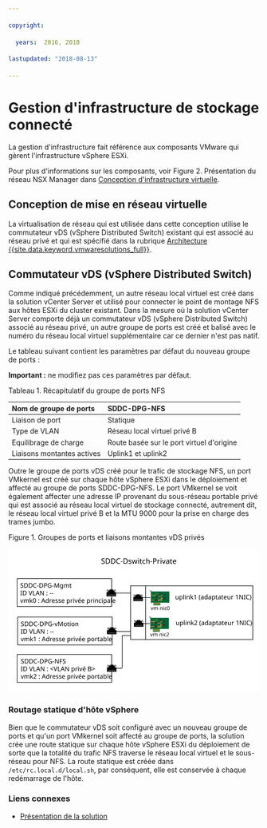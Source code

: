 ```yaml
---

copyright:

  years:  2016, 2018

lastupdated: "2018-08-13"

---
```


# Gestion d'infrastructure de stockage connecté

La gestion d'infrastructure fait référence aux composants VMware qui gèrent l'infrastructure vSphere ESXi. 

Pour plus d'informations sur les composants, voir Figure 2. Présentation du réseau NSX Manager dans [Conception d'infrastructure virtuelle](../solution/design_virtualinfrastructure.html).

## Conception de mise en réseau virtuelle

La virtualisation de réseau qui est utilisée dans cette conception utilise le commutateur vDS (vSphere Distributed Switch) existant qui est associé au réseau privé et qui est spécifié dans la rubrique [Architecture {{site.data.keyword.vmwaresolutions_full}}](../solution/solution_overview.html).

## Commutateur vDS (vSphere Distributed Switch)

Comme indiqué précédemment, un autre réseau local virtuel est créé dans la solution vCenter Server et utilisé pour connecter le point de montage NFS aux hôtes ESXi du cluster existant. Dans la mesure où la solution vCenter Server comporte déjà un commutateur vDS (vSphere Distributed Switch) associé au réseau privé, un autre groupe de ports est créé et balisé avec le numéro du réseau local virtuel supplémentaire car ce dernier n'est pas natif. 

Le tableau suivant contient les paramètres par défaut du nouveau groupe de ports :

**Important :** ne modifiez pas ces paramètres par défaut. 

Tableau 1. Récapitulatif du groupe de ports NFS

| Nom de groupe de ports | SDDC-DPG-NFS |
|:--------------- |:------------ |
|Liaison de port | Statique |
| Type de VLAN | Réseau local virtuel privé B |
| Equilibrage de charge | Route basée sur le port virtuel d'origine |
|Liaisons montantes actives | Uplink1 et uplink2 |

Outre le groupe de ports vDS créé pour le trafic de stockage NFS, un port VMkernel est créé sur chaque hôte vSphere ESXi dans le déploiement et affecté au groupe de ports SDDC-DPG-NFS. Le port VMkernel se voit également affecter une adresse IP provenant du sous-réseau portable privé qui est associé au réseau local virtuel de stockage connecté, autrement dit, le réseau local virtuel privé B et la MTU 9000 pour la prise en charge des trames jumbo. 

Figure 1. Groupes de ports et liaisons montantes vDS privés

![Groupes de ports et liaisons montantes vDS privés](private_vds_portgroups_and_uplinks.svg "Groupes de ports et liaisons montantes vDS privés")

### Routage statique d'hôte vSphere

Bien que le commutateur vDS soit configuré avec un nouveau groupe de ports et qu'un port VMkernel soit affecté au groupe de ports, la solution crée une route statique sur chaque hôte vSphere ESXi du déploiement de sorte que la totalité du trafic NFS traverse le réseau local virtuel et le sous-réseau pour NFS. La route statique est créée dans `/etc/rc.local.d/local.sh`, par conséquent, elle est conservée à chaque redémarrage de l'hôte. 

### Liens connexes

* [Présentation de la solution](../solution/solution_overview.html)
